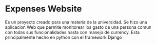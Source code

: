 # Expenses Website

Es un proyecto creado para una materia de la universidad. Se hizo una aplicacion Web que permite monitorear los gasto de una persona comun con todas sus funcionalidades hasta con manejo de currency. Esta principalmente hecho en python con el framework Django
